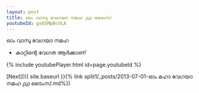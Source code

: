 ```yaml
---
layout: post
title: ഓം വാസു വേഗയാ നമഹ ൧൧ ടൈംസ്
youtubeId: gs6SMpBcVLA
---
```

 
 
 ഓം വാസു വേഗയാ നമഹ 
 
 -  കാറ്റിന്റെ വേഗത ആർക്കാണ് 
 
  
 
  
 
 
 
 
 
 


{% include youtubePlayer.html id=page.youtubeId %}
 
[Next]({{ site.baseurl }}{% link  split1/_posts/2013-07-01-ഓം മഹാ വേഗയാ നമഹ ൧൧ ടൈംസ്.md%})
 
